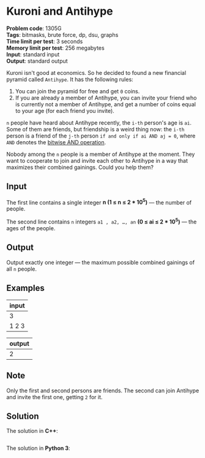 # Kuroni and Antihype
**Problem code**: 1305G  
**Tags**: bitmasks, brute force, dp, dsu, graphs  
**Time limit per test**: 3 seconds  
**Memory limit per test**: 256 megabytes  
**Input**: standard input  
**Output**: standard output  

Kuroni isn't good at economics. So he decided to found a new financial pyramid called `Antihype`. It has the following rules:

1. You can join the pyramid for free and get `0` coins.
2. If you are already a member of Antihype, you can invite your friend who is currently not a member of Antihype, and get a number of coins equal to your age (for each friend you invite).

`n` people have heard about Antihype recently, the `i-th` person's age is `ai`. Some of them are friends, but friendship is a weird thing now: the `i-th` person is a friend of the `j-th` person `if and only if ai AND aj = 0`, where `AND` denotes the [bitwise AND operation](https://en.wikipedia.org/wiki/Bitwise_operation#AND).

Nobody among the `n` people is a member of Antihype at the moment. They want to cooperate to join and invite each other to Antihype in a way that maximizes their combined gainings. Could you help them?

## Input
The first line contains a single integer **n (1 ≤ n ≤ 2 * 10<sup>5</sup>)**  — the number of people.

The second line contains `n` integers `a1 , a2, …, an` **(0 ≤ ai ≤ 2 * 10<sup>5</sup>)**  — the ages of the people.

## Output
Output exactly one integer  — the maximum possible combined gainings of all `n` people.

## Examples
| input |
| :--- |
| 3 |
| 1 2 3 |

| output |
| :--- |
| 2 |

## Note
Only the first and second persons are friends. The second can join Antihype and invite the first one, getting `2` for it.

## Solution
The solution in **C++**:
```cpp
```

The solution in **Python 3**:
```python
```